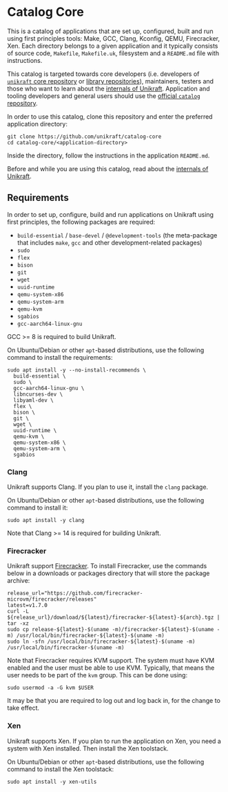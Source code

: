 # Catalog Core

This is a catalog of applications that are set up, configured, built and run using first principles tools: Make, GCC, Clang, Kconfig, QEMU, Firecracker, Xen.
Each directory belongs to a given application and it typically consists of source code, `Makefile`, `Makefile.uk`, filesystem and a `README.md` file with instructions.

This catalog is targeted towards core developers (i.e. developers of [`unikraft` core repository](https://github.com/unikraft/unikraft) or [library repositories](https://github.com/search?q=topic%3Alibrary+org%3Aunikraft&type=Repositories)), maintainers, testers and those who want to learn about the [internals of Unikraft](https://unikraft.org/docs/internals).
Application and tooling developers and general users should use the [official `catalog` repository](https://github.com/unikraft/catalog).

In order to use this catalog, clone this repository and enter the preferred application directory:

```console
git clone https://github.com/unikraft/catalog-core
cd catalog-core/<application-directory>
```

Inside the directory, follow the instructions in the application `README.md`.

Before and while you are using this catalog, read about the [internals of Unikraft](https://unikraft.org/docs/internals).

## Requirements

In order to set up, configure, build and run applications on Unikraft using first principles, the following packages are required:

* `build-essential` / `base-devel` / `@development-tools` (the meta-package that includes `make`, `gcc` and other development-related packages)
* `sudo`
* `flex`
* `bison`
* `git`
* `wget`
* `uuid-runtime`
* `qemu-system-x86`
* `qemu-system-arm`
* `qemu-kvm`
* `sgabios`
* `gcc-aarch64-linux-gnu`

GCC >= 8 is required to build Unikraft.

On Ubuntu/Debian or other `apt`-based distributions, use the following command to install the requirements:

```console
sudo apt install -y --no-install-recommends \
  build-essential \
  sudo \
  gcc-aarch64-linux-gnu \
  libncurses-dev \
  libyaml-dev \
  flex \
  bison \
  git \
  wget \
  uuid-runtime \
  qemu-kvm \
  qemu-system-x86 \
  qemu-system-arm \
  sgabios
```

### Clang

Unikraft supports Clang.
If you plan to use it, install the `clang` package.

On Ubuntu/Debian or other `apt`-based distributions, use the following command to install it:

```console
sudo apt install -y clang
```

Note that Clang >= 14 is required for building Unikraft.

### Firecracker

Unikraft support [Firecracker](https://firecracker-microvm.github.io/).
To install Firecracker, use the commands below in a downloads or packages directory that will store the package archive:

```console
release_url="https://github.com/firecracker-microvm/firecracker/releases"
latest=v1.7.0
curl -L ${release_url}/download/${latest}/firecracker-${latest}-${arch}.tgz | tar -xz
sudo cp release-${latest}-$(uname -m)/firecracker-${latest}-$(uname -m) /usr/local/bin/firecracker-${latest}-$(uname -m)
sudo ln -sfn /usr/local/bin/firecracker-${latest}-$(uname -m) /usr/local/bin/firecracker-$(uname -m)
```

Note that Firecracker requires KVM support.
The system must have KVM enabled and the user must be able to use KVM.
Typically, that means the user needs to be part of the `kvm` group.
This can be done using:

```
sudo usermod -a -G kvm $USER
```

It may be that you are required to log out and log back in, for the change to take effect.

### Xen

Unikraft supports Xen.
If you plan to run the application on Xen, you need a system with Xen installed.
Then install the Xen toolstack.

On Ubuntu/Debian or other `apt`-based distributions, use the following command to install the Xen toolstack:

```console
sudo apt install -y xen-utils
```
